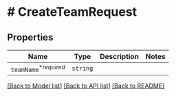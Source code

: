 # # CreateTeamRequest



## Properties

Name | Type | Description | Notes
------------ | ------------- | ------------- | -------------
| `teamName`<sup>*_required_</sup> | ```string``` |   |  |

[[Back to Model list]](../README.md#models) [[Back to API list]](../README.md#api-endpoints) [[Back to README]](../README.md)
